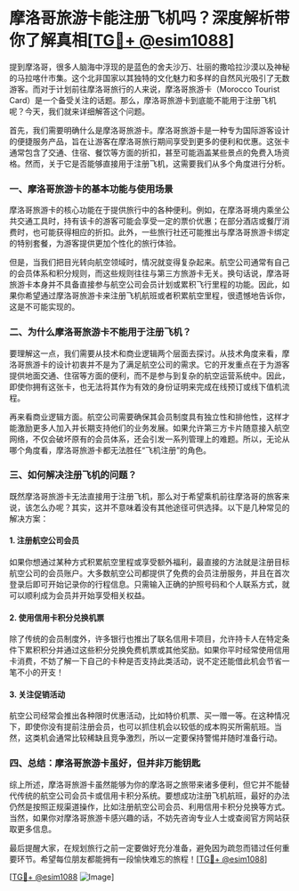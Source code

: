 # 摩洛哥旅游卡能注册飞机吗？深度解析带你了解真相[[TG💪+ @esim1088](https://t.me/s/esim1088)]

提到摩洛哥，很多人脑海中浮现的是蓝色的舍夫沙万、壮丽的撒哈拉沙漠以及神秘的马拉喀什市集。这个北非国家以其独特的文化魅力和多样的自然风光吸引了无数游客。而对于计划前往摩洛哥旅行的人来说，摩洛哥旅游卡（Morocco Tourist Card）是一个备受关注的话题。那么，摩洛哥旅游卡到底能不能用于注册飞机呢？今天，我们就来详细解答这个问题。

首先，我们需要明确什么是摩洛哥旅游卡。摩洛哥旅游卡是一种专为国际游客设计的便捷服务产品，旨在让游客在摩洛哥旅行期间享受到更多的便利和优惠。这张卡通常包含了交通、住宿、餐饮等方面的折扣，甚至可能涵盖某些景点的免费入场资格。然而，关于它是否能够直接用于注册飞机，这需要我们从多个角度进行分析。

### 一、摩洛哥旅游卡的基本功能与使用场景

摩洛哥旅游卡的核心功能在于提供旅行中的各种便利。例如，在摩洛哥境内乘坐公共交通工具时，持有该卡的游客可能会享受一定的票价优惠；在部分酒店或餐厅消费时，也可能获得相应的折扣。此外，一些旅行社还可能推出与摩洛哥旅游卡绑定的特别套餐，为游客提供更加个性化的旅行体验。

但是，当我们把目光转向航空领域时，情况就变得复杂起来。航空公司通常有自己的会员体系和积分规则，而这些规则往往与第三方旅游卡无关。换句话说，摩洛哥旅游卡本身并不具备直接参与航空公司会员计划或累积飞行里程的功能。因此，如果你希望通过摩洛哥旅游卡来注册飞机航班或者积累航空里程，很遗憾地告诉你，这是不可能实现的。

### 二、为什么摩洛哥旅游卡不能用于注册飞机？

要理解这一点，我们需要从技术和商业逻辑两个层面去探讨。从技术角度来看，摩洛哥旅游卡的设计初衷并不是为了满足航空公司的需求。它的开发重点在于为游客提供地面交通、住宿等方面的便利，而不是参与到复杂的航空运营系统中。因此，即使你拥有这张卡，也无法将其作为有效的身份证明来完成在线预订或线下值机流程。

再来看商业逻辑方面。航空公司需要确保其会员制度具有独立性和排他性，这样才能激励更多人加入并长期支持他们的业务发展。如果允许第三方卡片随意接入航空网络，不仅会破坏原有的会员体系，还会引发一系列管理上的难题。所以，无论从哪个角度看，摩洛哥旅游卡都无法胜任“飞机注册”的角色。

### 三、如何解决注册飞机的问题？

既然摩洛哥旅游卡无法直接用于注册飞机，那么对于希望乘机前往摩洛哥的旅客来说，该怎么办呢？其实，这并不意味着没有其他途径可供选择。以下是几种常见的解决方案：

#### 1. 注册航空公司会员
如果你想通过某种方式积累航空里程或享受额外福利，最直接的方法就是注册目标航空公司的会员账户。大多数航空公司都提供了免费的会员注册服务，并且在首次登录后即可开始记录你的行程信息。只需输入正确的护照号码和个人联系方式，就可以顺利成为会员并开始享受相关权益。

#### 2. 使用信用卡积分兑换机票
除了传统的会员制度外，许多银行也推出了联名信用卡项目，允许持卡人在特定条件下累积积分并通过这些积分兑换免费机票或其他奖励。如果你平时经常使用信用卡消费，不妨了解一下自己的卡种是否支持此类活动，说不定还能借此机会节省一笔不小的开支！

#### 3. 关注促销活动
航空公司经常会推出各种限时优惠活动，比如特价机票、买一赠一等。在这种情况下，即使你没有提前注册会员，也可以抓住机会以较低的成本购买所需航班。当然，这类机会通常比较稀缺且竞争激烈，所以一定要保持警惕并随时准备行动。

### 四、总结：摩洛哥旅游卡虽好，但并非万能钥匙

综上所述，摩洛哥旅游卡虽然能够为你的摩洛哥之旅带来诸多便利，但它并不能替代传统的航空公司会员卡或信用卡积分系统。要想成功注册飞机航班，最好的办法仍然是按照正规渠道操作，比如注册航空公司会员、利用信用卡积分兑换等方式。当然，如果你对摩洛哥旅游卡感兴趣的话，不妨先咨询专业人士或查阅官方网站获取更多信息。

最后提醒大家，在规划旅行之前一定要做好充分准备，避免因为疏忽而错过任何重要环节。希望每位朋友都能拥有一段愉快难忘的旅程！[[TG💪+ @esim1088](https://t.me/s/esim1088)]

[[TG💪+ @esim1088](https://t.me/s/esim1088) ![Image](https://i.postimg.cc/4NQfJmqS/Snipaste-2025-05-13-00-14-12.png)]